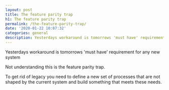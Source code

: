 ```yaml
---
layout: post
title: The feature parity trap
h1: The feature parity trap
permalink: /the-feature-parity-trap/
date: '2020-01-22 10:07:32'
categories: general
description: Yesterdays workaround is tomorrows 'must have' requirement
---
```


Yesterdays workaround is tomorrows 'must have' requirement for any new system

Not understanding this is the feature parity trap.

To get rid of legacy you need to define a new set of processes that are not shaped by the current system and build something that meets these needs.


